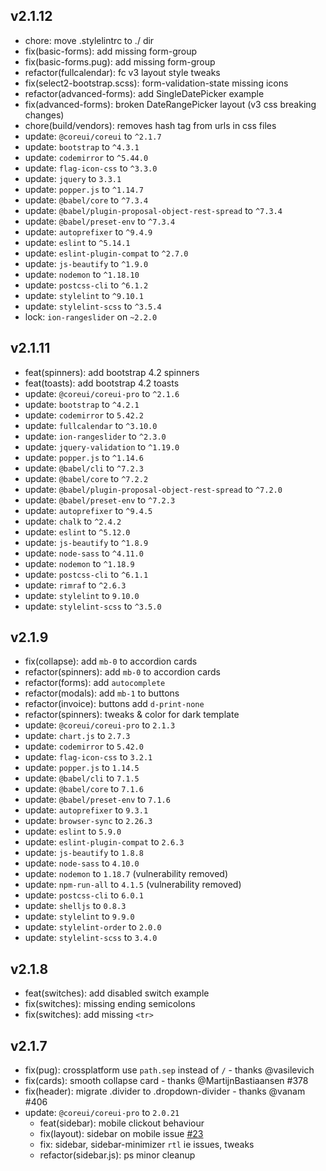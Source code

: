 ## v2.1.12
- chore: move .stylelintrc to ./ dir
- fix(basic-forms): add missing form-group
- fix(basic-forms.pug): add missing form-group
- refactor(fullcalendar): fc v3 layout style tweaks
- fix(select2-bootstrap.scss): form-validation-state missing icons
- refactor(advanced-forms): add SingleDatePicker example
- fix(advanced-forms): broken DateRangePicker layout (v3 css breaking changes)
- chore(build/vendors): removes hash tag from urls in css files
- update: `@coreui/coreui` to `^2.1.7`
- update: `bootstrap` to `^4.3.1`
- update: `codemirror` to `^5.44.0`
- update: `flag-icon-css` to `^3.3.0`
- update: `jquery` to `3.3.1`
- update: `popper.js` to `^1.14.7`
- update: `@babel/core` to `^7.3.4`
- update: `@babel/plugin-proposal-object-rest-spread` to `^7.3.4`
- update: `@babel/preset-env` to `^7.3.4`
- update: `autoprefixer` to `^9.4.9`
- update: `eslint` to `^5.14.1`
- update: `eslint-plugin-compat` to `^2.7.0`
- update: `js-beautify` to `^1.9.0`
- update: `nodemon` to `^1.18.10`
- update: `postcss-cli` to `^6.1.2`
- update: `stylelint` to `^9.10.1`
- update: `stylelint-scss` to `^3.5.4`
- lock: `ion-rangeslider` on `~2.2.0`

## v2.1.11
- feat(spinners): add bootstrap 4.2 spinners 
- feat(toasts): add bootstrap 4.2 toasts 
- update: `@coreui/coreui-pro` to `^2.1.6`
- update: `bootstrap` to `^4.2.1`
- update: `codemirror` to `5.42.2`
- update: `fullcalendar` to `^3.10.0`
- update: `ion-rangeslider` to `^2.3.0`
- update: `jquery-validation` to `^1.19.0`
- update: `popper.js` to `^1.14.6`
- update: `@babel/cli` to `^7.2.3`
- update: `@babel/core` to `^7.2.2`
- update: `@babel/plugin-proposal-object-rest-spread` to `^7.2.0`
- update: `@babel/preset-env` to `^7.2.3`
- update: `autoprefixer` to `^9.4.5`
- update: `chalk` to `^2.4.2`
- update: `eslint` to `^5.12.0`
- update: `js-beautify` to `^1.8.9`
- update: `node-sass` to `^4.11.0`
- update: `nodemon` to `^1.18.9`
- update: `postcss-cli` to `^6.1.1`
- update: `rimraf` to `^2.6.3`
- update: `stylelint` to `9.10.0`
- update: `stylelint-scss` to `^3.5.0`

## v2.1.9
- fix(collapse): add `mb-0` to accordion cards
- refactor(spinners): add `mb-0` to accordion cards
- refactor(forms): add `autocomplete`
- refactor(modals): add `mb-1` to buttons
- refactor(invoice): buttons add `d-print-none`
- refactor(spinners): tweaks & color for dark template
- update: `@coreui/coreui-pro` to `2.1.3`
- update: `chart.js` to `2.7.3`
- update: `codemirror` to `5.42.0`
- update: `flag-icon-css` to `3.2.1`
- update: `popper.js` to `1.14.5`
- update: `@babel/cli` to `7.1.5`
- update: `@babel/core` to `7.1.6`
- update: `@babel/preset-env` to `7.1.6`
- update: `autoprefixer` to `9.3.1`
- update: `browser-sync` to `2.26.3`
- update: `eslint` to `5.9.0`
- update: `eslint-plugin-compat` to `2.6.3`
- update: `js-beautify` to `1.8.8`
- update: `node-sass` to `4.10.0`
- update: `nodemon` to `1.18.7` (vulnerability removed)
- update: `npm-run-all` to `4.1.5` (vulnerability removed)
- update: `postcss-cli` to `6.0.1`
- update: `shelljs` to `0.8.3`
- update: `stylelint` to `9.9.0`
- update: `stylelint-order` to `2.0.0`
- update: `stylelint-scss` to `3.4.0`

## v2.1.8
- feat(switches): add disabled switch example
- fix(switches): missing ending semicolons
- fix(switches): add missing `<tr>`

## v2.1.7
- fix(pug): crossplatform use `path.sep` instead of `/` - thanks @vasilevich
- fix(cards): smooth collapse card - thanks @MartijnBastiaansen #378
- fix(header): migrate .divider to .dropdown-divider - thanks @vanam #406
- update: `@coreui/coreui-pro` to `2.0.21`
  - feat(sidebar): mobile clickout behaviour
  - fix(layout): sidebar on mobile issue [#23](https://github.com/coreui/coreui-angular/issues/23)
  - fix: sidebar, sidebar-minimizer `rtl` ie issues, tweaks
  - refactor(sidebar.js): ps minor cleanup

